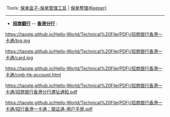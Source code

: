 <p>‎ Tools:
<a href="https://apps.apple.com/cn/app/保单盒子-保单管理工具/id1409558062" title="App Store 上的“保单盒子-保单管理工具”">保单盒子-保单管理工具</a> | 
<a href="https://apps.apple.com/cn/app/保单整理-keeper/id1253280891" title="App Store 上的“保单整理(Keeper)”">保单整理(Keeper)</a>
</p>

--------------------------------------------------------------

- [**招商銀行**](https://www.cmbchina.com/) -- [**香港分行**](https://hk.cmbchina.com/) :

https://taoste.github.io/Hello-World/Technical%20File(PDF)/招商银行香港一卡通/big.jpg

https://taoste.github.io/Hello-World/Technical%20File(PDF)/招商银行香港一卡通/card.jpg

https://taoste.github.io/Hello-World/Technical%20File(PDF)/招商银行香港一卡通/cmb-hk-account.html

https://taoste.github.io/Hello-World/Technical%20File(PDF)/招商银行香港一卡通/招商银行香港分行遷址通知.pdf

https://taoste.github.io/Hello-World/Technical%20File(PDF)/招商银行香港一卡通/招行香港一卡通：银证通-用户手册.pdf
